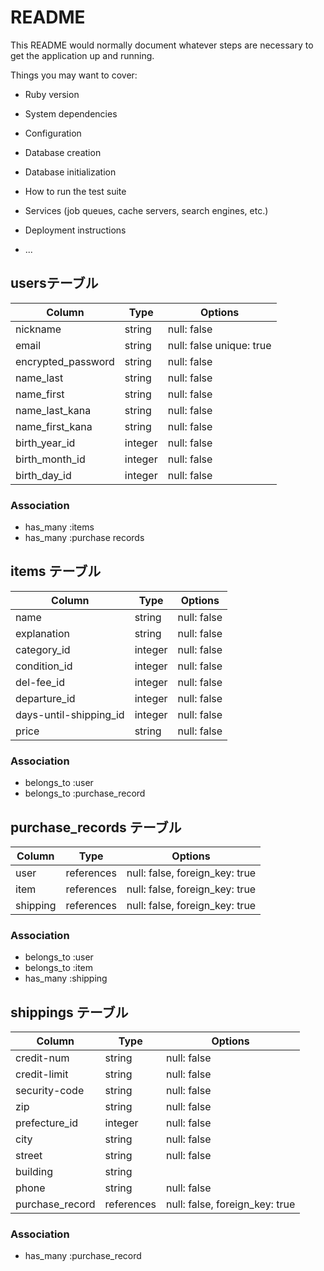 # README

This README would normally document whatever steps are necessary to get the
application up and running.

Things you may want to cover:

* Ruby version

* System dependencies

* Configuration

* Database creation

* Database initialization

* How to run the test suite

* Services (job queues, cache servers, search engines, etc.)

* Deployment instructions

* ...


## usersテーブル

|Column             |Type   |Options|
|------             |----   |-------|
|nickname           |string |null: false|
|email              |string |null: false  unique: true|
|encrypted_password |string | null: false |
|name_last          |string | null: false |
|name_first         |string | null: false |
|name_last_kana     |string | null: false |
|name_first_kana    |string | null: false |
|birth_year_id         |integer | null: false |
|birth_month_id         |integer | null: false |
|birth_day_id         |integer | null: false |


### Association
- has_many :items
- has_many :purchase records



## items テーブル

| Column              | Type   | Options                        |
| ------              | -------| ------------------------------ |
| name                | string  | null: false |
| explanation         | string | null: false |
| category_id            |integer | null: false |
| condition_id           |integer | null: false |
| del-fee_id             |integer | null: false |
| departure_id           |integer | null: false |
| days-until-shipping_id |integer | null: false |
| price               | string | null: false |


### Association
- belongs_to :user
- belongs_to :purchase_record


## purchase_records テーブル

| Column        | Type       | Options                        |
| ------        | ---------- | ------------------------------ |
| user       | references | null: false, foreign_key: true |
| item       | references | null: false, foreign_key: true |
| shipping   | references | null: false, foreign_key: true |

### Association
- belongs_to :user
- belongs_to :item
- has_many   :shipping

## shippings テーブル

| Column        | Type       | Options                        |
| ------        | ---------- | ------------------------------ |
| credit-num    | string     | null: false |
| credit-limit  | string     | null: false |
| security-code | string     | null: false |
| zip           | string     | null: false |
| prefecture_id | integer    | null: false | 
| city          | string     | null: false |
| street        | string     | null: false |
| building      | string     |             |
| phone         | string     | null: false |
| purchase_record| references | null: false, foreign_key: true |


### Association
- has_many :purchase_record









